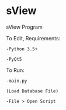 # sView
sView Program

To Edit, Requirements:

    -Python 3.5+

    -PyQt5
  
  
To Run:

    -main.py

    (Load Database File)

    -File > Open Script

